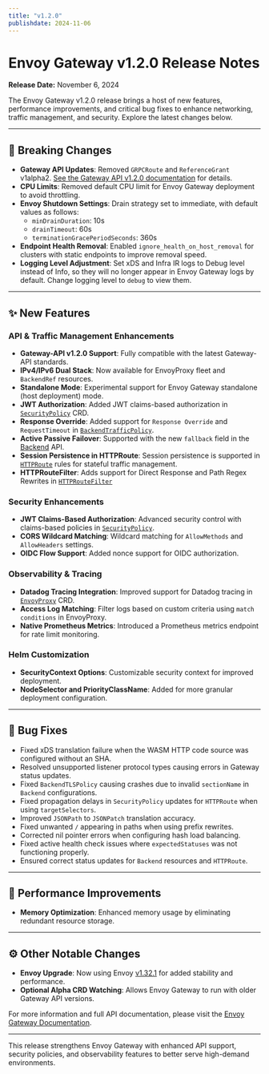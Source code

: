 ```yaml
---
title: "v1.2.0"
publishdate: 2024-11-06
---
```


# Envoy Gateway v1.2.0 Release Notes

**Release Date:** November 6, 2024

The Envoy Gateway v1.2.0 release brings a host of new features, performance improvements, and critical bug fixes to enhance networking, traffic management, and security. Explore the latest changes below.

---

## 🚨 Breaking Changes

- **Gateway API Updates**: Removed `GRPCRoute` and `ReferenceGrant` v1alpha2. [See the Gateway API v1.2.0 documentation](https://github.com/kubernetes-sigs/gateway-api/releases/tag/v1.2.0) for details.
- **CPU Limits**: Removed default CPU limit for Envoy Gateway deployment to avoid throttling.
- **Envoy Shutdown Settings**: Drain strategy set to immediate, with default values as follows:
  - `minDrainDuration`: 10s
  - `drainTimeout`: 60s
  - `terminationGracePeriodSeconds`: 360s
- **Endpoint Health Removal**: Enabled `ignore_health_on_host_removal` for clusters with static endpoints to improve removal speed.
- **Logging Level Adjustment**: Set xDS and Infra IR logs to Debug level instead of Info, so they will no longer appear in Envoy Gateway logs by default. Change logging level to `debug` to view them.

---

## ✨ New Features

### API & Traffic Management Enhancements
- **Gateway-API v1.2.0 Support**: Fully compatible with the latest Gateway-API standards.
- **IPv4/IPv6 Dual Stack**: Now available for EnvoyProxy fleet and `BackendRef` resources.
- **Standalone Mode**: Experimental support for Envoy Gateway standalone (host deployment) mode.
- **JWT Authorization**: Added JWT claims-based authorization in [`SecurityPolicy`](https://gateway.envoyproxy.io/latest/api/extension_types/#securitypolicy) CRD.
- **Response Override**: Added support for `Response Override` and `RequestTimeout` in [`BackendTrafficPolicy`](https://gateway.envoyproxy.io/latest/api/extension_types/#backendtrafficpolicy).
- **Active Passive Failover**: Supported with the new `fallback` field in the [Backend](https://gateway.envoyproxy.io/latest/api/extension_types/#backend) API.
- **Session Persistence in HTTPRoute**: Session persistence is supported in [`HTTPRoute`](https://gateway-api.sigs.k8s.io/reference/spec/#gateway.networking.k8s.io/v1.HTTPRoute) rules for stateful traffic management.
- **HTTPRouteFilter**: Adds support for Direct Response and Path Regex Rewrites in [`HTTPRouteFilter`](https://gateway.envoyproxy.io/latest/api/extension_types/#httproutefilter)

### Security Enhancements
- **JWT Claims-Based Authorization**: Advanced security control with claims-based policies in [`SecurityPolicy`](https://gateway.envoyproxy.io/latest/api/extension_types/#securitypolicy).
- **CORS Wildcard Matching**: Wildcard matching for `AllowMethods` and `AllowHeaders` settings.
- **OIDC Flow Support**: Added nonce support for OIDC authorization.

### Observability & Tracing
- **Datadog Tracing Integration**: Improved support for Datadog tracing in [`EnvoyProxy`](https://gateway.envoyproxy.io/latest/api/extension_types/#envoyproxy) CRD.
- **Access Log Matching**: Filter logs based on custom criteria using `match conditions` in EnvoyProxy.
- **Native Prometheus Metrics**: Introduced a Prometheus metrics endpoint for rate limit monitoring.

### Helm Customization
- **SecurityContext Options**: Customizable security context for improved deployment.
- **NodeSelector and PriorityClassName**: Added for more granular deployment configuration.

---

## 🐞 Bug Fixes

- Fixed xDS translation failure when the WASM HTTP code source was configured without an SHA.
- Resolved unsupported listener protocol types causing errors in Gateway status updates.
- Fixed `BackendTLSPolicy` causing crashes due to invalid `sectionName` in `Backend` configurations.
- Fixed propagation delays in `SecurityPolicy` updates for `HTTPRoute` when using `targetSelectors`.
- Improved `JSONPath` to `JSONPatch` translation accuracy.
- Fixed unwanted `/` appearing in paths when using prefix rewrites.
- Corrected nil pointer errors when configuring hash load balancing.
- Fixed active health check issues where `expectedStatuses` was not functioning properly.
- Ensured correct status updates for `Backend` resources and `HTTPRoute`.

---

## 🚀 Performance Improvements

- **Memory Optimization**: Enhanced memory usage by eliminating redundant resource storage.

---

## ⚙️ Other Notable Changes

- **Envoy Upgrade**: Now using Envoy [v1.32.1](https://www.envoyproxy.io/docs/envoy/v1.32.1/version_history/v1.32/v1.32.1) for added stability and performance.
- **Optional Alpha CRD Watching**: Allows Envoy Gateway to run with older Gateway API versions.


For more information and full API documentation, please visit the [Envoy Gateway Documentation](https://gateway.envoyproxy.io/docs/).

---

This release strengthens Envoy Gateway with enhanced API support, security policies, and observability features to better serve high-demand environments.